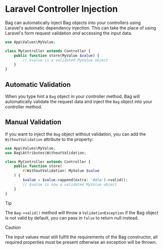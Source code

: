 # Laravel Controller Injection

Bag can automatically inject Bag objects into your controllers using Laravel's automatic dependency injection. This can take
the place of using Laravel's form request validation _and_ accessing the input data.

```php
use App\Values\MyValue;

class MyController extends Controller {
    public function store(MyValue $value) {
        // $value is a validated MyValue object
    }
}
```

## Automatic Validation 

When you type hint a `Bag` object in your controller method, Bag will automatically validate the request data and inject the `Bag` object into your controller method.

## Manual Validation

If you want to inject the `Bag` object without validation, you can add the `WithoutValidation` attribute to the property:

```php
use App\Values\MyValue;
use Bag\Attributes\WithoutValidation;

class MyController extends Controller {
    public function store(
        #[WithoutValidation] MyValue $value
    ) {
        $value = $value->append(extra: 'data')->valid();
        // $value is now a validated MyValue object
    }
}
```

> [!TIP]
> The `Bag->valid()` method will throw a `ValidationException` if the Bag object is not valid by default, you can pass in `false` to return null instead.

> [!CAUTION]
> The input values must still fulfill the requirements of the Bag constructor, all required properties must be present otherwise an exception will be thrown.
